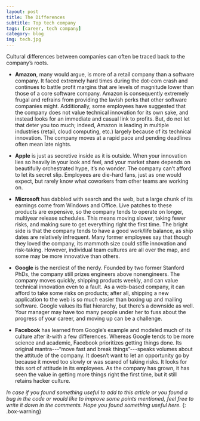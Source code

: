 ```yaml
---
layout: post
title: The Differences
subtitle: Top tech company
tags: [career, tech company]
category: blog
img: tech.jpg
---
```


Cultural differences between companies can often be traced back to the company’s roots.

- **Amazon**, many would argue, is more of a retail company than a software company. It faced extremely hard times during the dot-com crash and continues to battle profit margins that are levels of magnitude lower than those of a core software company. Amazon is consequently extremely frugal and refrains from providing the lavish perks that other software companies might. Additionally, some employees have suggested that the company does not value technical innovation for its own sake, and instead looks for an immediate and casual link to profits. But, do not let that deter you too much; indeed, Amazon is leading in multiple industries (retail, cloud computing, etc.) largely because of its technical innovation. The company moves at a rapid pace and pending deadlines often mean late nights.

- **Apple** is just as secretive inside as it is outside. When your innovation lies so heavily in your look and feel, and your market share depends on beautifully orchestrated hype, it’s no wonder. The company can’t afford to let its secret slip. Employees are die-hard fans, just as one would expect, but rarely know what coworkers from other teams are working on.

- **Microsoft** has dabbled with search and the web, but a large chunk of its earnings come from Windows and Office. Live patches to these products are expensive, so the company tends to operate on longer, multiyear release schedules. This means moving slower, taking fewer risks, and making sure to get everything right the first time. The bright side is that the company tends to have a good work/life balance, as ship dates are relatively infrequent. Many former employees say that though they loved the company, its mammoth size could stifle innovation and risk-taking. However, individual team cultures are all over the map, and some may be more innovative than others.

- **Google** is the nerdiest of the nerdy. Founded by two former Stanford PhDs, the company still prizes engineers above nonengineers. The company moves quickly, shipping products weekly, and can value technical innovation even to a fault. As a web-based company, it can afford to take some risks on products; after all, shipping a new application to the web is so much easier than boxing up and mailing software. Google values its flat hierarchy, but there’s a downside as well. Your manager may have too many people under her to fuss about the progress of your career, and moving up can be a challenge.

- **Facebook** has learned from Google’s example and modeled much of its culture after it-with a few differences. Whereas Google tends to be more science and academic, Facebook prioritizes getting things done. Its original mantra---“move fast and break things”---speaks volumes about the attitude of the company. It doesn’t want to let an opportunity go by because it moved too slowly or was scared of taking risks. It looks for this sort of attitude in its employees. As the company has grown, it has seen the value in getting more things right the first time, but it still retains hacker culture.


_In case if you found something useful to add to this article or you found a bug in the code or would like to improve some points mentioned, feel free to write it down in the comments. Hope you found something useful here._
{: .box-warning}
